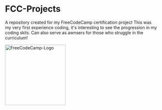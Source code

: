 # FCC-Projects
A repository created for my FreeCodeCamp certification project
This was my very first experience coding, it's interesting to see the progression in my coding skils. 
Can also serve as awnsers for those who struggle in the curriculum!

<img  ratio =" 357 / 41 " width="200px" src="https://github.com/user-attachments/assets/a6e92997-169a-494f-ade8-cb0e839dde4e" alt="FreeCodeCamp-Logo"/>
